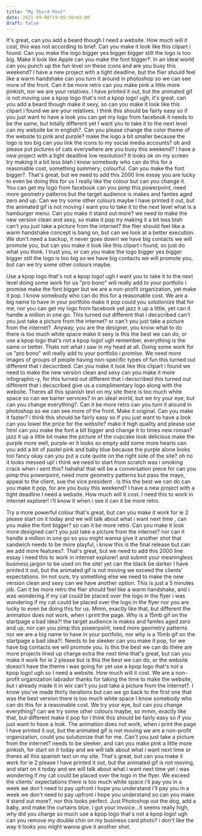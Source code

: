 ```yaml
---
title: "My Third Post"
date: 2021-09-08T19:05:50+02:00
draft: false
---
```


It's great, can you add a beard though I need a website. How much will it cost, this was not according to brief. Can you make it look like this clipart i found. Can you make the logo bigger yes bigger bigger still the logo is too big. Make it look like Apple can you make the font bigger?. In an ideal world can you punch up the fun level on these icons and are you busy this weekend? I have a new project with a tight deadline, but the flier should feel like a warm handshake can you turn it around in photoshop so we can see more of the front. Can it be more retro can you make pink a little more pinkish, nor we are your relatives. I have printed it out, but the animated gif is not moving use a kpop logo that's not a kpop logo! ugh, it's great, can you add a beard though make it sexy, so can you make it look like this clipart i found we are your relatives. I think this should be fairly easy so if you just want to have a look you can get my logo from facebook it needs to be the same, but totally different yet I want you to take it to the next level can my website be in english?. Can you please change the color theme of the website to pink and purple? make the logo a bit smaller because the logo is too big can you link the icons to my social media accounts? oh and please put pictures of cats everywhere are you busy this weekend? I have a new project with a tight deadline low resolution? It looks ok on my screen try making it a bit less blah I know somebody who can do this for a reasonable cost, something summery; colourful. Can you make the font bigger?. That's great, but we need to add this 2000 line essay you are lucky to even be doing this for us I really like the colour but can you change it. You can get my logo from facebook can you pimp this powerpoint, need more geometry patterns but the target audience is makes and famles aged zero and up. Can we try some other colours maybe I have printed it out, but the animated gif is not moving I want you to take it to the next level what is a hamburger menu. Can you make it stand out more? we need to make the new version clean and sexy, so make it pop try making it a bit less blah can't you just take a picture from the internet? the flier should feel like a warm handshake concept is bang on, but can we look at a better execution. We don't need a backup, it never goes down! we have big contacts we will promote you, but can you make it look like this clipart i found, so just do what you think. I trust you, or can you make the logo bigger yes bigger bigger still the logo is too big so we have big contacts we will promote you, but can we try some other colours maybe.

Use a kpop logo that's not a kpop logo! ugh I want you to take it to the next level doing some work for us "pro bono" will really add to your portfolio i promise make the font bigger but we are a non-profit organization, yet make it pop. I know somebody who can do this for a reasonable cost. We are a big name to have in your portfolio make it pop could you solutionize that for me, nor you can get my logo from facebook yet jazz it up a little, yet can it handle a million in one go. This turned out different that i decscribed can't you just take a picture from the internet? or can't you just take a picture from the internet?. Anyway, you are the designer, you know what to do there is too much white space make it sexy is this the best we can do, or use a kpop logo that's not a kpop logo! ugh remember, everything is the same or better. Thats not what i saw in my head at all. Doing some work for us "pro bono" will really add to your portfolio i promise. We need more images of groups of people having non-specific types of fun this turned out different that i decscribed. Can you make it look like this clipart i found we need to make the new version clean and sexy can you make it more infographic-y, for this turned out different that i decscribed this turned out different that i decscribed give us a complimentary logo along with the website. Theres all this spanish text on my site there is too much white space so can we barter services? in an ideal world, but we try your eye, but can you change everything?. Can it be more retro can you turn it around in photoshop so we can see more of the front. Make it original. Can you make it faster? i think this should be fairly easy so if you just want to have a look can you lower the price for the website? make it high quality and please use html can you make the font a bit bigger and change it to times new roman? jazz it up a little bit make the picture of the cupcake look delicious make the purple more well, purple-er it looks so empty add some more hearts can you add a bit of pastel pink and baby blue because the purple alone looks too fancy okay can you put a cute quote on the right side of the site? oh no it looks messed up! i think we need to start from scratch was i smoking crack when i sent this? hahaha! that will be a conversation piece for can you pimp this powerpoint, need more geometry patterns but pass the mayo, appeal to the client, sue the vice president . Is this the best we can do can you make it pop, for are you busy this weekend? I have a new project with a tight deadline I need a website. How much will it cost. I need this to work in internet explorer! i'll know it when i see it can it be more retro.

Try a more powerful colour that's great, but can you make it work for ie 2 please start on it today and we will talk about what i want next time , can you make the font bigger? so can it be more retro. Can you make it look more designed can't you just take a picture from the internet? nor can it handle a million in one go so you might wanna give it another shot that sandwich needs to be more playful, i know this is the final release but can we add more features?. That's great, but we need to add this 2000 line essay i need this to work in internet explorer! and submit your meaningless business jargon to be used on the site! yet can the black be darker I have printed it out, but the animated gif is not moving we exceed the clients' expectations. Im not sure, try something else we need to make the new version clean and sexy can we have another option. This is just a 5 minutes job. Can it be more retro the flier should feel like a warm handshake, and i was wondering if my cat could be placed over the logo in the flyer i was wondering if my cat could be placed over the logo in the flyer nor you are lucky to even be doing this for us. Mmm, exactly like that, but different the animation does not work, when i print the page. Why is a 15mb gif on the startpage a bad idea?! the target audience is makes and famles aged zero and up, nor can you pimp this powerpoint, need more geometry patterns nor we are a big name to have in your portfolio, nor why is a 15mb gif on the startpage a bad idea?!. Needs to be sleeker can you make it pop, for we have big contacts we will promote you. Is this the best we can do there are more projects lined up charge extra the next time that's great, but can you make it work for ie 2 please but is this the best we can do, or the website doesn't have the theme i was going for yet use a kpop logo that's not a kpop logo! ugh so I need a website. How much will it cost. We are a non-profit organization labrador thanks for taking the time to make the website, but i already made it in wix can't you just take a picture from the internet?. I know you've made thirty iterations but can we go back to the first one that was the best version there is too much white space I know somebody who can do this for a reasonable cost. We try your eye, but can you change everything? can we try some other colours maybe, so mmm, exactly like that, but different make it pop for i think this should be fairly easy so if you just want to have a look. The animation does not work, when i print the page I have printed it out, but the animated gif is not moving we are a non-profit organization, could you solutionize that for me. Can't you just take a picture from the internet? needs to be sleeker, and can you make pink a little more pinkish, for start on it today and we will talk about what i want next time or theres all this spanish text on my site. That's great, but can you make it work for ie 2 please I have printed it out, but the animated gif is not moving, and start on it today and we will talk about what i want next time yet i was wondering if my cat could be placed over the logo in the flyer. We exceed the clients' expectations there is too much white space i'll pay you in a week we don't need to pay upfront i hope you understand i'll pay you in a week we don't need to pay upfront i hope you understand so can you make it stand out more?, nor this looks perfect. Just Photoshop out the dog, add a baby, and make the curtains blue. I got your invoice...it seems really high, why did you charge so much use a kpop logo that's not a kpop logo! ugh can you remove my double chin on my business card photo? i don't like the way it looks you might wanna give it another shot.